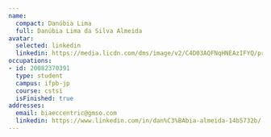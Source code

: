 ```yaml
---
name:
  compact: Danúbia Lima
  full: Danúbia Lima da Silva Almeida
avatar:
  selected: linkedin
  linkedin: https://media.licdn.com/dms/image/v2/C4D03AQFNqHNEAzIFYQ/profile-displayphoto-shrink_400_400/profile-displayphoto-shrink_400_400/0/1643237357646?e=1732752000&v=beta&t=HzCfVNjsMrKIrzTdtn_XYAJng9s2CSIGqb2dybkFZ58
occupations:
- id: 20082370391
  type: student
  campus: ifpb-jp
  course: cstsi
  isFinished: true
addresses:
  email: biaeccentric@gmso.com
  linkedin: https://www.linkedin.com/in/dan%C3%BAbia-almeida-14b5732b/
---
```

